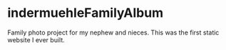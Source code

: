 # indermuehleFamilyAlbum
Family photo project for my nephew and nieces.  This was the first static website I ever built.
